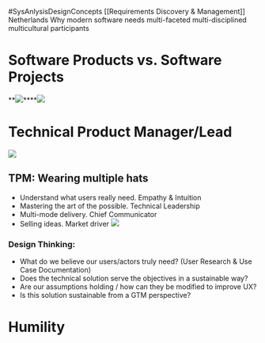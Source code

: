 #SysAnlysisDesignConcepts [[Requirements Discovery & Management]]
Netherlands
Why modern software needs multi-faceted multi-disciplined multicultural participants

# Software Products vs. Software Projects
**![](https://lh4.googleusercontent.com/RmEm146GXZVaR4Y4VT0bZcimLfBuKUlmWe9UnkxFMKKPIfGhrMzCdyGF59RXkx_t2myOlZ-M1vT_4l9FlmkNx9YVBK0FKOu7hyGb8uRYXksjNsRblrYHdtDyVMyHgNVaeK0eZCYtVW4gl4erHVTTiIqN_GpGc4FzF7ejkwSKTPFvhxbnC2JWOsasX8lieag=s2048)****![](https://lh4.googleusercontent.com/9G2k6t4hnyMLVEzzoYkDLQIpXSHuSABYoyj4YmTHyqzvCgpuAIwQzOmMhQLq8fY7CqKU9Vkz2xTSHmD7SNR0_QaJunNw3XFVBGqLySSRX8OU-l0AIkraBwHvo42Z8z-9EhkMI29EopUeNiA-CMNeG9_uNhAOS1YPZlnL-uxymXx3lOzidrp1QQQSkL45BnM=s2048)

# Technical Product Manager/Lead
**![](https://lh4.googleusercontent.com/ohQARij5HkjkuNXRpL3VFYKv2ushWIUmKnJIQe6C2BQbDTnjriz5tcGpCjmdc4tzAHfn2BOeZL44W_DR36TLcG1q6cmFhYaeBfxR8m7Df-xoh-r84Fv7ufumpb4N8PWSvgB4j5pbpNqLfjLYx1_SRaDz83ham9_ZdurqO5dfgHINT8ZcyL7H7V7oy5KBLME=s2048)**

## TPM: Wearing multiple hats
- Understand what users really need. Empathy & Intuition
- Mastering the art of the possible. Technical Leadership
- Multi-mode delivery. Chief Communicator 
- Selling ideas. Market driver
**![](https://lh3.googleusercontent.com/ixINMH2NwcjEYaqlF1VSyz_6AldLR_TB463AeR0_BCD7v0rCNxgUVIhL93lni9Wlk-14JYziSBCku2ZC4c9mY_EFFa3mT1pfmX3gFit0ppxa44C8e365XW9AqGu0R_GkH4SD5sDDuLnN420W4BIfG57NxTyI6yKy6klbu7cxk6YXkobnuxFGdtCVO_W-OqI=s2048)**
### Design Thinking:
- What do we believe our users/actors truly need? (User Research & Use Case Documentation)  
- Does the technical solution serve the objectives in a sustainable way? 
- Are our assumptions holding / how can they be modified to improve UX?
- Is this solution sustainable from a GTM perspective?
    
# Humility